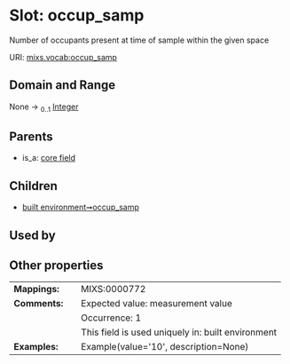
# Slot: occup_samp


Number of occupants present at time of sample within the given space

URI: [mixs.vocab:occup_samp](https://w3id.org/mixs/vocab/occup_samp)


## Domain and Range

None &#8594;  <sub>0..1</sub> [Integer](types/Integer.md)

## Parents

 *  is_a: [core field](core_field.md)

## Children

 *  [built environment➞occup_samp](built_environment_occup_samp.md)

## Used by


## Other properties

|  |  |  |
| --- | --- | --- |
| **Mappings:** | | MIXS:0000772 |
| **Comments:** | | Expected value: measurement value |
|  | | Occurrence: 1 |
|  | | This field is used uniquely in: built environment |
| **Examples:** | | Example(value='10', description=None) |

